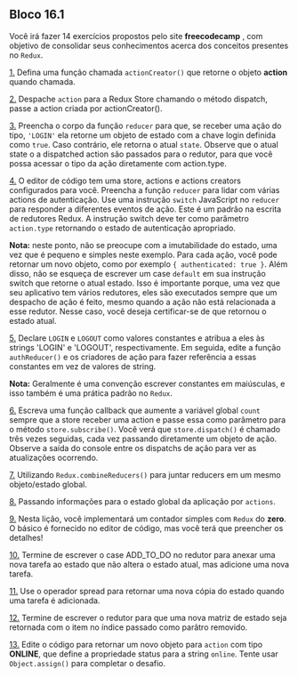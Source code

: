 ## Bloco 16.1

Você irá fazer 14 exercícios propostos pelo site **freecodecamp** , com objetivo de consolidar seus conhecimentos acerca dos conceitos presentes no `Redux`.

[1.](https://www.freecodecamp.org/learn/front-end-libraries/redux/define-an-action-creator) Defina uma função chamada `actionCreator()` que retorne o objeto **action** quando chamada.

[2.](https://www.freecodecamp.org/learn/front-end-libraries/redux/dispatch-an-action-event) Despache `action` para a Redux Store chamando o método dispatch, passe a action criada por actionCreator().

[3.](https://www.freecodecamp.org/learn/front-end-libraries/redux/handle-an-action-in-the-store)  Preencha o corpo da função `reducer` para que, se receber uma ação do tipo, `'LOGIN'` ela retorne um objeto de estado com a chave login definida como `true`. Caso contrário, ele retorna o atual `state`. Observe que o atual state o a dispatched action são passados ​​para o redutor, para que você possa acessar o tipo da ação diretamente com action.type.

[4.](https://www.freecodecamp.org/learn/front-end-libraries/redux/use-a-switch-statement-to-handle-multiple-actions) O editor de código tem uma store, actions e actions creators configurados para você. Preencha a função `reducer` para lidar com várias actions de autenticação. Use uma instrução `switch` JavaScript no `reducer` para responder a diferentes eventos de ação. Este é um padrão na escrita de redutores Redux. A instrução switch deve ter como parâmetro `action.type` retornando o estado de autenticação apropriado.

**Nota:** neste ponto, não se preocupe com a imutabilidade do estado, uma vez que é pequeno e simples neste exemplo. Para cada ação, você pode retornar um novo objeto, como por exemplo `{ authenticated: true }`. Além disso, não se esqueça de escrever um case `default` em sua instrução switch que retorne o atual estado. Isso é importante porque, uma vez que seu aplicativo tem vários redutores, eles são executados sempre que um despacho de ação é feito, mesmo quando a ação não está relacionada a esse redutor. Nesse caso, você deseja certificar-se de que retornou o estado atual.

[5.](https://www.freecodecamp.org/learn/front-end-libraries/redux/use-const-for-action-types) Declare `LOGIN` e `LOGOUT` como valores constantes e atribua a eles às strings 'LOGIN' e 'LOGOUT', respectivamente. Em seguida, edite a função `authReducer()` e os criadores de ação para fazer referência a essas constantes em vez de valores de string.

**Nota:** Geralmente é uma convenção escrever constantes em maiúsculas, e isso também é uma prática padrão no `Redux`.

[6.](https://www.freecodecamp.org/learn/front-end-libraries/redux/register-a-store-listener) Escreva uma função callback que aumente a variável global `count` sempre que a store receber uma action e passe essa como parâmetro para o método `store.subscribe()`. Você verá que `store.dispatch()` é chamado três vezes seguidas, cada vez passando diretamente um objeto de ação. Observe a saída do console entre os dispatchs de ação para ver as atualizações ocorrendo.

[7.](https://www.freecodecamp.org/learn/front-end-libraries/redux/combine-multiple-reducers) Utilizando `Redux.combineReducers()` para juntar reducers em um mesmo objeto/estado global.

[8.](https://www.freecodecamp.org/learn/front-end-libraries/redux/send-action-data-to-the-store) Passando informações para o estado global da aplicação por `actions`.

[9.](https://www.freecodecamp.org/learn/front-end-libraries/redux/write-a-counter-with-redux) Nesta lição, você implementará um contador simples com `Redux` do **zero**. O básico é fornecido no editor de código, mas você terá que preencher os detalhes!

[10.](https://www.freecodecamp.org/learn/front-end-libraries/redux/never-mutate-state) Termine de escrever o case ADD_TO_DO no redutor para anexar uma nova tarefa ao estado que não altera o estado atual, mas adicione uma nova tarefa.

[11.](https://www.freecodecamp.org/learn/front-end-libraries/redux/use-the-spread-operator-on-arrays) Use o operador spread para retornar uma nova cópia do estado quando uma tarefa é adicionada.

[12.](https://www.freecodecamp.org/learn/front-end-libraries/redux/remove-an-item-from-an-array) Termine de escrever o redutor para que uma nova matriz de estado seja retornada com o item no índice passado como parâtro removido.

[13.](https://www.freecodecamp.org/learn/front-end-libraries/redux/copy-an-object-with-object-assign) Edite o código para retornar um novo objeto para `action` com tipo **ONLINE**, que define a propriedade status para a string `online`. Tente usar `Object.assign()` para completar o desafio.
